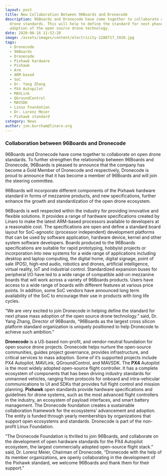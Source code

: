 ```yaml
---
layout: post
title: New Collaboration Between 96Boards and Dronecode
description: 96Boards and Dronecode have come together to collaborate on open
  drone standards. This will help to define the standard for next phase mass
  adoption of the open source drone technology.
date: 2020-06-16 11:52:20
image: /assets/images/content/electricity-1288717_1920.jpg
tags:
  - Dronecode
  - 96Boards
  - Dronecode
  - Pixhawk hardware
  - Pixhawk
  - Arm
  - ARM-based
  - SoC
  - Dr. Yang Zhang
  - PX4 Autopilot
  - MAVLink
  - QGroundControl
  - MAVSDK
  - Linux Foundation
  - Dr. Lorenz Meier
  - Pixhawk standard
category: News
author: jon.burcham@linaro.org
---
```

### Collaboration between 96Boards and Dronecode

96Boards and Dronecode have come together to collaborate on open drone standards. To further strengthen the relationship between 96Boards and Dronecode, 96Boards is pleased to announce that the company has become a Gold Member of Dronecode and respectively, Dronecode is proud to announce that it has become a member of 96Boards and will join the steering committee. 

96Boards will incorporate different components of the Pixhawk hardware standard in forms of mezzanine products, and new specifications, further enhance the growth and standardization of the open drone ecosystem.

96Boards is well respected within the industry for providing innovative and flexible solutions. It provides a range of hardware specifications created by Linaro to make the latest ARM-based processors available to developers at a reasonable cost. The specifications are open and define a standard board layout for SoC-agnostic (processor independent) development platforms that can be used by software application, hardware device, kernel and other system software developers. Boards produced to the 96Boards specifications are suitable for rapid prototyping, hobbyist projects or incorporation into new systems for a wide range of applications including desktop and laptop computing, the digital home, digital signage, point of sale (POS), high-end audio, robotics and drones, artificial intelligence, virtual reality, IoT and industrial control. Standardized expansion buses for peripheral I/O have led to a wide range of compatible add-on mezzanine boards that will work across a variety of 96Boards products. Users have access to a wide range of boards with different features at various price points. In addition, some SoC vendors have announced long term availability of the SoC to encourage their use in products with long life cycles.

“We are very excited to join Dronecode in helping define the standard for next phase mass adoption of the open source drone technology.” said, Dr. Yang Zhang, Director of 96Boards, “96Boards as the largest cross silicon platform standard organization is uniquely positioned to help Dronecode to achieve such ambition.”

**Dronecode** is a US-based non-profit, and vendor-neutral foundation for open source drone projects. Dronecode helps nurture the open-source communities, guides project governance, provides infrastructure, and critical services to mass adoption. Some of it’s supported projects include PX4 Autopilot, MAVLink, QGroundControl, and MAVSDK. The **PX4** Autopilot is the most widely adopted open-source flight controller. It has a complete ecosystem of components that has been driving industry standards for unmanned vehicles, ranging from protocols for onboard and intra-vehicular communications to UI and SDKs that provides full flight control and mission planning. **Pixhawk** open standards provide hardware specifications and guidelines for drone systems, such as the most advanced flight controllers in the industry, an ecosystem of payload interfaces, and smart battery management. The Dronecode foundation creates a sustainable collaboration framework for the ecosystems’ advancement and adoption. The entity is funded through yearly memberships by organizations that support open ecosystems and standards. Dronecode is part of the non-profit Linux Foundation. 

“The Dronecode Foundation is thrilled to join 96Boards, and collaborate on the development of open hardware standards for the PX4 Autopilot ecosystem, the largest commercially adopted open-source flight stack.” said, Dr. Lorenz Meier, Chairman of Dronecode, “Dronecode with the help of its member organizations, are openly collaborating in the development of the Pixhawk standard, we welcome 96Boards and thank them for their support.”
